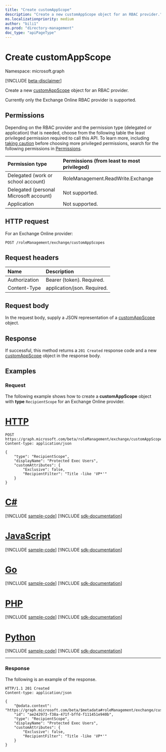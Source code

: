 ```yaml
---
title: "Create customAppScope"
description: "Create a new customAppScope object for an RBAC provider."
ms.localizationpriority: medium
author: "bili1"
ms.prod: "directory-management"
doc_type: "apiPageType"
---
```


# Create customAppScope

Namespace: microsoft.graph

[!INCLUDE [beta-disclaimer](../../includes/beta-disclaimer.md)]

Create a new [customAppScope](../resources/customappscope.md) object for an RBAC provider.

Currently only the Exchange Online RBAC provider is supported.

## Permissions

Depending on the RBAC provider and the permission type (delegated or application) that is needed, choose from the following table the least privileged permission required to call this API. To learn more, including [taking caution](/graph/auth/auth-concepts#best-practices-for-requesting-permissions) before choosing more privileged permissions, search for the following permissions in [Permissions](/graph/permissions-reference).

<!--### For an Exchange Online provider-->

|Permission type      | Permissions (from least to most privileged)              |
|:--------------------|:---------------------------------------------------------|
|Delegated (work or school account) |  RoleManagement.ReadWrite.Exchange   |
|Delegated (personal Microsoft account) | Not supported.    |
|Application | Not supported. |

## HTTP request

For an Exchange Online provider:

<!-- { "blockType": "ignored" } -->

```http
POST /roleManagement/exchange/customAppScopes
```

## Request headers

| Name          | Description                 |
|:--------------|:----------------------------|
| Authorization | Bearer {token}. Required. |
| Content-Type  | application/json. Required. |

## Request body

In the request body, supply a JSON representation of a [customAppScope](../resources/customappscope.md) object.

## Response

If successful, this method returns a `201 Created` response code and a new [customAppScope](../resources/customappscope.md) object in the response body.

## Examples

<!--### Example 1: Create a custom app scope object with recipient scope type for Exchange Online Provider-->

### Request

The following example shows how to create a **customAppScope** object with **type** `RecipientScope` for an Exchange Online provider.

# [HTTP](#tab/http)
<!-- {
  "blockType": "request",
  "name": "post_customAppScope_ExchangeOnlineProvider"
}
-->
```http
POST https://graph.microsoft.com/beta/roleManagement/exchange/customAppScopes
Content-type: application/json

{
    "type": "RecipientScope",
    "displayName": "Protected Exec Users",
    "customAttributes": {
        "Exclusive": false,
        "RecipientFilter": "Title -like 'VP*'"
    }
}
```

# [C#](#tab/csharp)
[!INCLUDE [sample-code](../includes/snippets/csharp/post-customappscope-exchangeonlineprovider-csharp-snippets.md)]
[!INCLUDE [sdk-documentation](../includes/snippets/snippets-sdk-documentation-link.md)]

# [JavaScript](#tab/javascript)
[!INCLUDE [sample-code](../includes/snippets/javascript/post-customappscope-exchangeonlineprovider-javascript-snippets.md)]
[!INCLUDE [sdk-documentation](../includes/snippets/snippets-sdk-documentation-link.md)]

# [Go](#tab/go)
[!INCLUDE [sample-code](../includes/snippets/go/post-customappscope-exchangeonlineprovider-go-snippets.md)]
[!INCLUDE [sdk-documentation](../includes/snippets/snippets-sdk-documentation-link.md)]

# [PHP](#tab/php)
[!INCLUDE [sample-code](../includes/snippets/php/post-customappscope-exchangeonlineprovider-php-snippets.md)]
[!INCLUDE [sdk-documentation](../includes/snippets/snippets-sdk-documentation-link.md)]

# [Python](#tab/python)
[!INCLUDE [sample-code](../includes/snippets/python/post-customappscope-exchangeonlineprovider-python-snippets.md)]
[!INCLUDE [sdk-documentation](../includes/snippets/snippets-sdk-documentation-link.md)]

---

### Response

The following is an example of the response.

<!-- {
  "blockType": "response",
  "truncated": true,
  "@odata.type": "microsoft.graph.customAppScope"
} -->

```http
HTTP/1.1 201 Created
Content-type: application/json

{
    "@odata.context": "https://graph.microsoft.com/beta/$metadata#roleManagement/exchange/customAppScopes/$entity",
    "id": "ae242973-f38a-471f-bffd-f111451e940b",
    "type": "RecipientScope",
    "displayName": "Protected Exec Users",
    "customAttributes": {
        "Exclusive": false,
        "RecipientFilter": "Title -like 'VP*'"
    }
}
```
